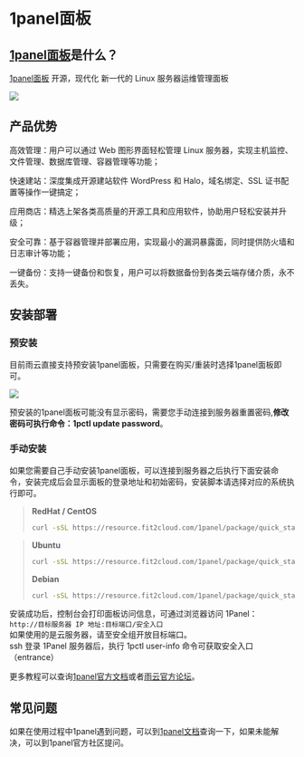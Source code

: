 # 1panel面板

## [1panel面板](https://1panel.cn/docs/)是什么？
[1panel面板](https://1panel.cn/docs/) 开源，现代化 新一代的 Linux 服务器运维管理面板

![](https://cn-sy1.rains3.com/rainyun-assets/pic/2024/04/20240409150826_5cc21e45cd825a2ee162144f829b9a92.png)


## 产品优势

高效管理：用户可以通过 Web 图形界面轻松管理 Linux 服务器，实现主机监控、文件管理、数据库管理、容器管理等功能；

快速建站：深度集成开源建站软件 WordPress 和 Halo，域名绑定、SSL 证书配置等操作一键搞定；

应用商店：精选上架各类高质量的开源工具和应用软件，协助用户轻松安装并升级；

安全可靠：基于容器管理并部署应用，实现最小的漏洞暴露面，同时提供防火墙和日志审计等功能；

一键备份：支持一键备份和恢复，用户可以将数据备份到各类云端存储介质，永不丢失。

## 安装部署

### 预安装

目前雨云直接支持预安装1panel面板，只需要在购买/重装时选择1panel面板即可。

![](https://cn-sy1.rains3.com/rainyun-assets/pic/2024/03/20240311103038_49c9dd47f8b2aac1c0bbf083de61ddb3.png)

预安装的1panel面板可能没有显示密码，需要您手动连接到服务器重置密码,**修改密码可执行命令：1pctl update password**。

### 手动安装

如果您需要自己手动安装1panel面板，可以连接到服务器之后执行下面安装命令，安装完成后会显示面板的登录地址和初始密码，安装脚本请选择对应的系统执行即可。

> **RedHat / CentOS**
> ```bash
> curl -sSL https://resource.fit2cloud.com/1panel/package/quick_start.sh -o quick_start.sh && sh quick_start.sh
> ```

> **Ubuntu**
> ```bash
> curl -sSL https://resource.fit2cloud.com/1panel/package/quick_start.sh -o quick_start.sh && sudo bash quick_start.sh
> ```
> **Debian**
> ```bash
> curl -sSL https://resource.fit2cloud.com/1panel/package/quick_start.sh -o quick_start.sh && bash quick_start.sh
> ```

安装成功后，控制台会打印面板访问信息，可通过浏览器访问 1Panel： <br/>
`http://目标服务器 IP 地址:目标端口/安全入口`<br/>
如果使用的是云服务器，请至安全组开放目标端口。<br/>
ssh 登录 1Panel 服务器后，执行 1pctl user-info 命令可获取安全入口（entrance）<br/>

更多教程可以查询[1panel官方文档](https://1panel.cn/docs/)或者[雨云官方论坛](https://forum.rainyun.com/search?q=1panel)。

## 常见问题

如果在使用过程中1panel遇到问题，可以到[1panel文档](https://1panel.cn/docs/faq/faq/)查询一下，如果未能解决，可以到1panel官方社区提问。